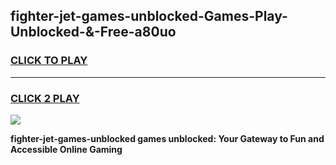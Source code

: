 
## fighter-jet-games-unblocked-Games-Play-Unblocked-&-Free-a80uo
<h3>
<a href="https://premium76.site?title=fighter-jet-games-unblocked&ref=24A">CLICK TO PLAY</a></h3>
<hr>

<h3>
<a href="https://premium76.site?title=fighter-jet-games-unblocked&ref=24A">CLICK 2 PLAY</a>
  
</h3>

<a href="https://premium76.site?title=fighter-jet-games-unblocked&ref=24A"><img src="https://clearcache.store/games.png"></a>


**fighter-jet-games-unblocked games unblocked: Your Gateway to Fun and Accessible Online Gaming**
